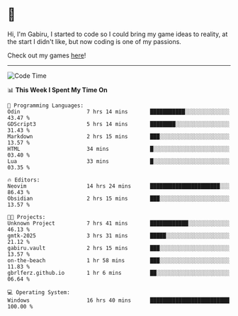 # 🐀

Hi, I'm Gabiru, I started to code so I could bring my game ideas to reality, at the start I didn't like, but now coding is one of my passions.

Check out my games [here](https://gabiru.art/projetos/)!

---

<!--START_SECTION:waka-->
![Code Time](http://img.shields.io/badge/Code%20Time-552%20hrs%2014%20mins-blue)

📊 **This Week I Spent My Time On** 

```text
💬 Programming Languages: 
Odin                     7 hrs 14 mins       ███████████░░░░░░░░░░░░░░   43.47 % 
GDScript3                5 hrs 14 mins       ████████░░░░░░░░░░░░░░░░░   31.43 % 
Markdown                 2 hrs 15 mins       ███░░░░░░░░░░░░░░░░░░░░░░   13.57 % 
HTML                     34 mins             █░░░░░░░░░░░░░░░░░░░░░░░░   03.40 % 
Lua                      33 mins             █░░░░░░░░░░░░░░░░░░░░░░░░   03.35 % 

🔥 Editors: 
Neovim                   14 hrs 24 mins      ██████████████████████░░░   86.43 % 
Obsidian                 2 hrs 15 mins       ███░░░░░░░░░░░░░░░░░░░░░░   13.57 % 

🐱‍💻 Projects: 
Unknown Project          7 hrs 41 mins       ████████████░░░░░░░░░░░░░   46.13 % 
gmtk-2025                3 hrs 31 mins       █████░░░░░░░░░░░░░░░░░░░░   21.12 % 
gabiru.vault             2 hrs 15 mins       ███░░░░░░░░░░░░░░░░░░░░░░   13.57 % 
on-the-beach             1 hr 58 mins        ███░░░░░░░░░░░░░░░░░░░░░░   11.83 % 
gbrlferz.github.io       1 hr 6 mins         ██░░░░░░░░░░░░░░░░░░░░░░░   06.64 % 

💻 Operating System: 
Windows                  16 hrs 40 mins      █████████████████████████   100.00 % 
```


<!--END_SECTION:waka-->
